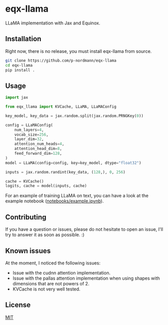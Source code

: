 # eqx-llama

LLaMA implementation with Jax and Equinox.

## Installation

Right now, there is no release, you must install eqx-llama from source.

```bash
git clone https://github.com/p-nordmann/eqx-llama
cd eqx-llama
pip install .
```

## Usage

```python
import jax

from eqx_llama import KVCache, LLaMA, LLaMAConfig

key_model, key_data = jax.random.split(jax.random.PRNGKey(0))

config = LLaMAConfig(
    num_layers=4,
    vocab_size=256,
    layer_dim=32,
    attention_num_heads=4,
    attention_head_dim=8,
    feed_forward_dim=128,
)
model = LLaMA(config=config, key=key_model, dtype="float32")

inputs = jax.random.randint(key_data, (128,), 0, 256)

cache = KVCache()
logits, cache = model(inputs, cache)
```

For an example of training LLaMA on text, you can have a look at the example notebook ([notebooks/example.ipynb](./notebooks/example.ipynb)).

## Contributing

If you have a question or issues, please do not hesitate to open an issue, I'll try to answer it as soon as possible. :)

## Known issues

At the moment, I noticed the following issues:

- Issue with the cudnn attention implementation.
- Issue with the pallas attention implementation when using shapes with dimensions that are not powers of 2.
- KVCache is not very well tested.

## License

[MIT](https://choosealicense.com/licenses/mit/)
